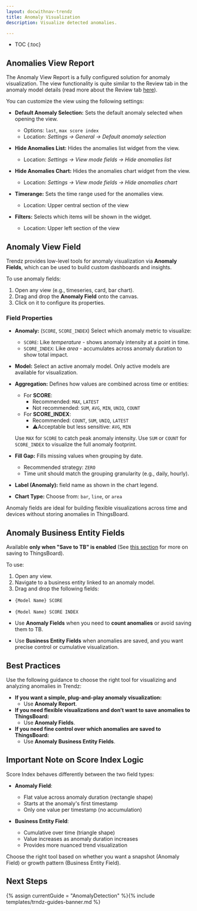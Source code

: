 ```yaml
---
layout: docwithnav-trendz
title: Anomaly Visualization
description: Visualize detected anomalies.

---
```


* TOC
{:toc}

## Anomalies View Report

The Anomaly View Report is a fully configured solution for anomaly visualization. The view functionality is quite 
similar to the Review tab in the anomaly model details (read more about the Review tab [here](/docs/trendz/anomaly/overview#review-tab)).

You can customize the view using the following settings:
- **Default Anomaly Selection:** Sets the default anomaly selected when opening the view.
  - Options: `last`, `max score index`
  - Location: *Settings → General → Default anomaly selection*

- **Hide Anomalies List:** Hides the anomalies list widget from the view.
  - Location: *Settings → View mode fields → Hide anomalies list*

- **Hide Anomalies Chart:** Hides the anomalies chart widget from the view.
  - Location: *Settings → View mode fields → Hide anomalies chart*

- **Timerange:** Sets the time range used for the anomalies view.
  - Location: Upper central section of the view

- **Filters:** Selects which items will be shown in the widget.
  - Location: Upper left section of the view

## Anomaly View Field

Trendz provides low-level tools for anomaly visualization via **Anomaly Fields**, which can be used to build custom dashboards and insights.

To use anomaly fields:

1. Open any view (e.g., timeseries, card, bar chart).
2. Drag and drop the **Anomaly Field** onto the canvas.
3. Click on it to configure its properties.

### Field Properties

- **Anomaly:** (`SCORE`, `SCORE_INDEX`) Select which anomaly metric to visualize:
  - `SCORE`: Like *temperature* - shows anomaly intensity at a point in time.
  - `SCORE_INDEX`: Like *area* - accumulates across anomaly duration to show total impact.

- **Model:** Select an active anomaly model. Only active models are available for visualization.

- **Aggregation:** Defines how values are combined across time or entities:
  - For **SCORE**:
    - Recommended: `MAX`, `LATEST`
    - Not recommended: `SUM`, `AVG`, `MIN`, `UNIQ`, `COUNT`
  - For **SCORE_INDEX**:
    - Recommended: `COUNT`, `SUM`, `UNIQ`, `LATEST`
    - ⚠Acceptable but less sensitive: `AVG`, `MIN`

  Use `MAX` for `SCORE` to catch peak anomaly intensity.
  Use `SUM` or `COUNT` for `SCORE_INDEX` to visualize the full anomaly footprint.

- **Fill Gap:** Fills missing values when grouping by date.
  - Recommended strategy: `ZERO`
  - Time unit should match the grouping granularity (e.g., daily, hourly).

- **Label (Anomaly):** field name as shown in the chart legend.

- **Chart Type:** Choose from: `bar`, `line`, or `area`

Anomaly fields are ideal for building flexible visualizations across time and devices without storing anomalies in ThingsBoard.

## Anomaly Business Entity Fields

Available **only when "Save to TB" is enabled** (See [this section](/docs/trendz/anomaly/save-to-tb.md) for more on saving to ThingsBoard).

To use:
1. Open any view.
2. Navigate to a business entity linked to an anomaly model.
3. Drag and drop the following fields:
  - `{Model Name} SCORE`
  - `{Model Name} SCORE INDEX`

- Use **Anomaly Fields** when you need to **count anomalies** or avoid saving them to TB.
- Use **Business Entity Fields** when anomalies are saved, and you want precise control or cumulative visualization.

## Best Practices

Use the following guidance to choose the right tool for visualizing and analyzing anomalies in Trendz:

- **If you want a simple, plug-and-play anomaly visualization:**  
  - Use **Anomaly Report**.
- **If you need flexible visualizations and don’t want to save anomalies to ThingsBoard:**  
  - Use **Anomaly Fields**.
- **If you need fine control over which anomalies are saved to ThingsBoard:** 
  - Use **Anomaly Business Entity Fields**.

## Important Note on Score Index Logic

Score Index behaves differently between the two field types:

- **Anomaly Field**:
  - Flat value across anomaly duration (rectangle shape)
  - Starts at the anomaly's first timestamp
  - Only one value per timestamp (no accumulation)

- **Business Entity Field**:
  - Cumulative over time (triangle shape)
  - Value increases as anomaly duration increases
  - Provides more nuanced trend visualization

Choose the right tool based on whether you want a snapshot (Anomaly Field) or growth pattern (Business Entity Field).

## Next Steps

{% assign currentGuide = "AnomalyDetection" %}{% include templates/trndz-guides-banner.md %}
